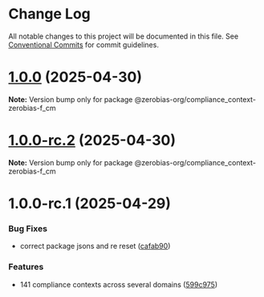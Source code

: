 # Change Log

All notable changes to this project will be documented in this file.
See [Conventional Commits](https://conventionalcommits.org) for commit guidelines.

# [1.0.0](https://github.com/zerobias-org/compliance_context/compare/@zerobias-org/compliance_context-zerobias-f_cm@1.0.0-rc.2...@zerobias-org/compliance_context-zerobias-f_cm@1.0.0) (2025-04-30)

**Note:** Version bump only for package @zerobias-org/compliance_context-zerobias-f_cm





# [1.0.0-rc.2](https://github.com/zerobias-org/compliance_context/compare/@zerobias-org/compliance_context-zerobias-f_cm@1.0.0-rc.1...@zerobias-org/compliance_context-zerobias-f_cm@1.0.0-rc.2) (2025-04-30)

**Note:** Version bump only for package @zerobias-org/compliance_context-zerobias-f_cm





# 1.0.0-rc.1 (2025-04-29)


### Bug Fixes

* correct package jsons and re reset ([cafab90](https://github.com/zerobias-org/compliance_context/commit/cafab90b3771e45ffeefa4ea2dca415266baa99f))


### Features

* 141 compliance contexts across several domains ([599c975](https://github.com/zerobias-org/compliance_context/commit/599c975fcf3da5bbfffe4113c7f5f793e5231e68))
